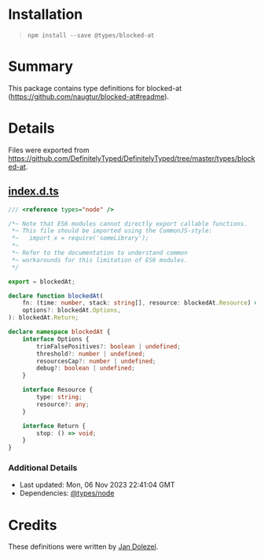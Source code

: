 # Installation
> `npm install --save @types/blocked-at`

# Summary
This package contains type definitions for blocked-at (https://github.com/naugtur/blocked-at#readme).

# Details
Files were exported from https://github.com/DefinitelyTyped/DefinitelyTyped/tree/master/types/blocked-at.
## [index.d.ts](https://github.com/DefinitelyTyped/DefinitelyTyped/tree/master/types/blocked-at/index.d.ts)
````ts
/// <reference types="node" />

/*~ Note that ES6 modules cannot directly export callable functions.
 *~ This file should be imported using the CommonJS-style:
 *~   import x = require('someLibrary');
 *~
 *~ Refer to the documentation to understand common
 *~ workarounds for this limitation of ES6 modules.
 */

export = blockedAt;

declare function blockedAt(
    fn: (time: number, stack: string[], resource: blockedAt.Resource) => unknown,
    options?: blockedAt.Options,
): blockedAt.Return;

declare namespace blockedAt {
    interface Options {
        trimFalsePositives?: boolean | undefined;
        threshold?: number | undefined;
        resourcesCap?: number | undefined;
        debug?: boolean | undefined;
    }

    interface Resource {
        type: string;
        resource?: any;
    }

    interface Return {
        stop: () => void;
    }
}

````

### Additional Details
 * Last updated: Mon, 06 Nov 2023 22:41:04 GMT
 * Dependencies: [@types/node](https://npmjs.com/package/@types/node)

# Credits
These definitions were written by [Jan Dolezel](https://github.com/dolezel).
